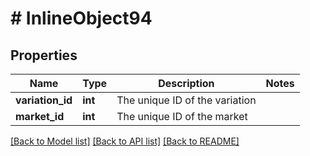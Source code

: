 # # InlineObject94

## Properties

Name | Type | Description | Notes
------------ | ------------- | ------------- | -------------
**variation_id** | **int** | The unique ID of the variation | 
**market_id** | **int** | The unique ID of the market | 

[[Back to Model list]](../../README.md#documentation-for-models) [[Back to API list]](../../README.md#documentation-for-api-endpoints) [[Back to README]](../../README.md)


